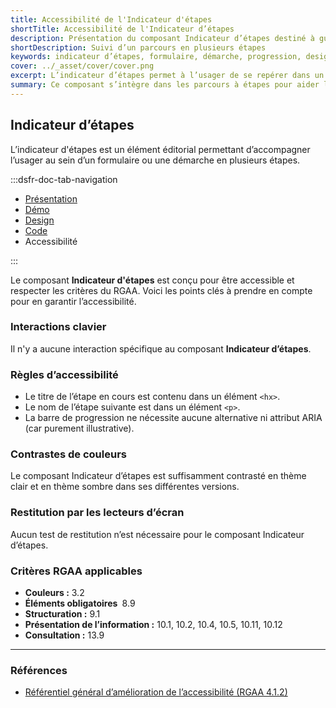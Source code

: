 ```yaml
---
title: Accessibilité de l'Indicateur d'étapes
shortTitle: Accessibilité de l'Indicateur d’étapes
description: Présentation du composant Indicateur d’étapes destiné à guider l’usager au sein d’un parcours en plusieurs étapes comme un formulaire ou une démarche en ligne.
shortDescription: Suivi d’un parcours en plusieurs étapes
keywords: indicateur d’étapes, formulaire, démarche, progression, design système, DSFR, navigation, accessibilité
cover: ../_asset/cover/cover.png
excerpt: L’indicateur d’étapes permet à l’usager de se repérer dans un processus linéaire, en affichant la position actuelle dans le parcours ainsi que les étapes restantes.
summary: Ce composant s’intègre dans les parcours à étapes pour aider l’usager à visualiser son avancée. Il affiche une barre de progression, un titre explicite pour chaque étape et un repère numérique. Il ne permet pas de navigation directe entre les étapes mais accompagne visuellement l’usager du début à la fin du formulaire. Sa structure est fixe, sans personnalisation, pour garantir une expérience uniforme et accessible.
---
```


## Indicateur d’étapes

L’indicateur d'étapes est un élément éditorial permettant d’accompagner l’usager au sein d’un formulaire ou une démarche en plusieurs étapes.

:::dsfr-doc-tab-navigation

- [Présentation](../index.md)
- [Démo](../demo/index.md)
- [Design](../design/index.md)
- [Code](../code/index.md)
- Accessibilité

:::

Le composant **Indicateur d'étapes** est conçu pour être accessible et respecter les critères du RGAA. Voici les points clés à prendre en compte pour en garantir l’accessibilité.

### Interactions clavier

Il n'y a aucune interaction spécifique au composant **Indicateur d’étapes**.

### Règles d’accessibilité

- Le titre de l’étape en cours est contenu dans un élément `<hx>`.
- Le nom de l’étape suivante est dans un élément `<p>`.
- La barre de progression ne nécessite aucune alternative ni attribut ARIA (car purement illustrative).

### Contrastes de couleurs

Le composant Indicateur d’étapes est suffisamment contrasté en thème clair et en thème sombre dans ses différentes versions.

### Restitution par les lecteurs d’écran

Aucun test de restitution n’est nécessaire pour le composant Indicateur d’étapes.

### Critères RGAA applicables

- **Couleurs&nbsp;:** 3.2
- **Éléments obligatoires&nbsp;** 8.9
- **Structuration&nbsp;:** 9.1
- **Présentation de l’information&nbsp;:** 10.1, 10.2, 10.4, 10.5, 10.11, 10.12
- **Consultation&nbsp;:** 13.9

---

### Références

- [Référentiel général d’amélioration de l’accessibilité (RGAA 4.1.2)](https://accessibilite.numerique.gouv.fr/methode/criteres-et-tests/)
